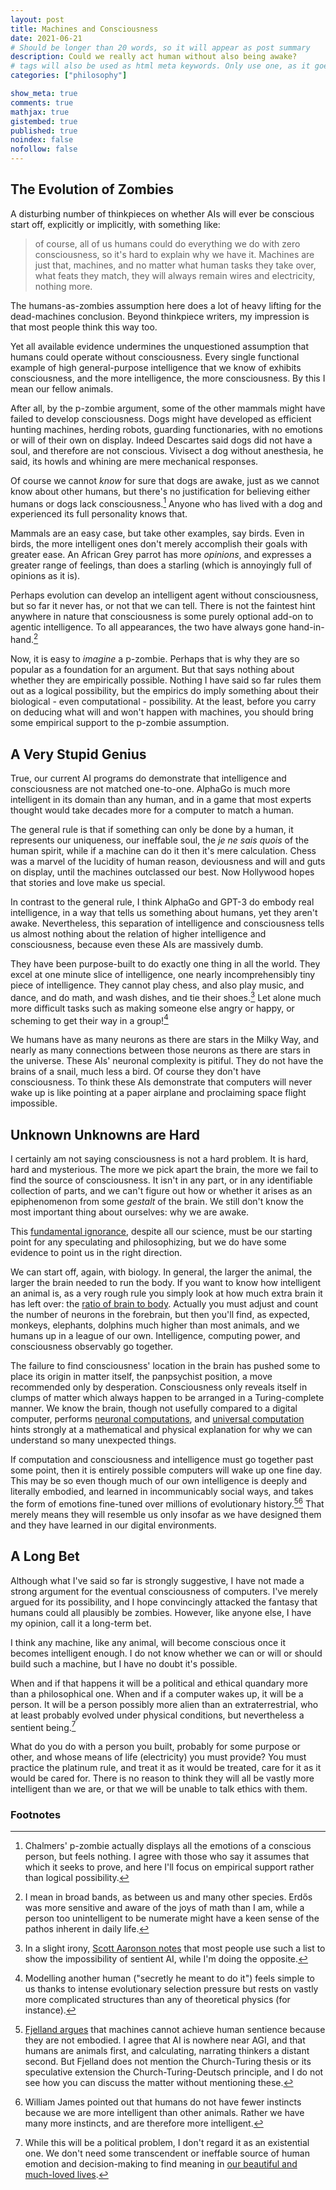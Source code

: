```yaml
---
layout: post
title: Machines and Consciousness
date: 2021-06-21
# Should be longer than 20 words, so it will appear as post summary
description: Could we really act human without also being awake?
# tags will also be used as html meta keywords. Only use one, as it goes in the URL
categories: ["philosophy"]

show_meta: true
comments: true
mathjax: true
gistembed: true
published: true
noindex: false
nofollow: false
---
```


## The Evolution of Zombies

A disturbing number of thinkpieces on whether AIs will ever be conscious start off, explicitly or implicitly, with something like:

> of course, all of us humans could do everything we do with zero consciousness, so it's hard to explain why we have it. Machines are just that, machines, and no matter what human tasks they take over, what feats they match, they will always remain wires and electricity, nothing more.

The humans-as-zombies assumption here does a lot of heavy lifting for the dead-machines conclusion. Beyond thinkpiece writers, my impression is that most people think this way too.

Yet all available evidence undermines the unquestioned assumption that humans could operate without consciousness. Every single functional example of high general-purpose intelligence that we know of exhibits consciousness, and the more intelligence, the more consciousness. By this I mean our fellow animals.

After all, by the p-zombie argument, some of the other mammals might have failed to develop consciousness. Dogs might have developed as efficient hunting machines, herding robots, guarding functionaries, with no emotions or will of their own on display. Indeed Descartes said dogs did not have a soul, and therefore are not conscious. Vivisect a dog without anesthesia, he said, its howls and whining are mere mechanical responses. 

Of course we cannot _know_ for sure that dogs are awake, just as we cannot know about other humans, but there's no justification for believing either humans or dogs lack consciousness.[^1] Anyone who has lived with a dog and experienced its full personality knows that.

Mammals are an easy case, but take other examples, say birds. Even in birds, the more intelligent ones don't merely accomplish their goals with greater ease. An African Grey parrot has more _opinions_, and expresses a greater range of feelings, than does a starling (which is annoyingly full of opinions as it is).

Perhaps evolution can develop an intelligent agent without consciousness, but so far it never has, or not that we can tell. There is not the faintest hint anywhere in nature that consciousness is some purely optional add-on to agentic intelligence. To all appearances, the two have always gone hand-in-hand.[^2]

Now, it is easy to _imagine_ a p-zombie. Perhaps that is why they are so popular as a foundation for an argument. But that says nothing about whether they are empirically possible. Nothing I have said so far rules them out as a logical possibility, but the empirics do imply something about their biological - even computational - possibility. At the least, before you carry on deducing what will and won't happen with machines, you should bring some empirical support to the p-zombie assumption.

## A Very Stupid Genius

True, our current AI programs do demonstrate that intelligence and consciousness are not matched one-to-one. AlphaGo is much more intelligent in its domain than any human, and in a game that most experts thought would take decades more for a computer to match a human.

The general rule is that if something can only be done by a human, it represents our uniqueness, our ineffable soul, the _je ne sais quois_ of the human spirit, while if a machine can do it then it's mere calculation. Chess was a marvel of the lucidity of human reason, deviousness and will and guts on display, until the machines outclassed our best. Now Hollywood hopes that stories and love make us special.

In contrast to the general rule, I think AlphaGo and GPT-3 do embody real intelligence, in a way that tells us something about humans, yet they aren't awake. Nevertheless, this separation of intelligence and consciousness tells us almost nothing about the relation of higher intelligence and consciousness, because even these AIs are massively dumb. 

They have been purpose-built to do exactly one thing in all the world. They excel at one minute slice of intelligence, one nearly incomprehensibly tiny piece of intelligence. They cannot play chess, and also play music, and dance, and do math, and wash dishes, and tie their shoes.[^3] Let alone much more difficult tasks such as making someone else angry or happy, or scheming to get their way in a group![^4]

We humans have as many neurons as there are stars in the Milky Way, and nearly as many connections between those neurons as there are stars in the universe. These AIs' neuronal complexity is pitiful. They do not have the brains of a snail, much less a bird. Of course they don't have consciousness. To think these AIs demonstrate that computers will never wake up is like pointing at a paper airplane and proclaiming space flight impossible.

## Unknown Unknowns are Hard

I certainly am not saying consciousness is not a hard problem. It is hard, hard and mysterious. The more we pick apart the brain, the more we fail to find the source of consciousness. It isn't in any part, or in any identifiable collection of parts, and we can't figure out how or whether it arises as an epiphenomenon from some _gestalt_ of the brain. We still don't know the most important thing about ourselves: why we are awake.

This [fundamental ignorance](https://www.amazon.com/Ignorance-Drives-Science-Stuart-Firestein/dp/0199828075), despite all our science, must be our starting point for any speculating and philosophizing, but we do have some evidence to point us in the right direction.

We can start off, again, with biology. In general, the larger the animal, the larger the brain needed to run the body. If you want to know how intelligent an animal is, as a very rough rule you simply look at how much extra brain it has left over: the [ratio of brain to body](https://en.wikipedia.org/wiki/Encephalization_quotient). Actually you must adjust and count the number of neurons in the forebrain, but then you'll find, as expected, monkeys, elephants, dolphins much higher than most animals, and we humans up in a league of our own. Intelligence, computing power, and consciousness observably go together.

The failure to find consciousness' location in the brain has pushed some to place its origin in matter itself, the panpsychist position, a move recommended only by desperation. Consciousness only reveals itself in clumps of matter which always happen to be arranged in a Turing-complete manner. We know the brain, though not usefully compared to a digital computer, performs [neuronal computations](https://web.archive.org/web/20160614095134/http://nautil.us/issue/21/information/the-man-who-tried-to-redeem-the-world-with-logic), and [universal computation](https://www.quantamagazine.org/the-physical-origin-of-universal-computing-20151027/) hints strongly at a mathematical and physical explanation for why we can understand so many unexpected things. 

If computation and consciousness and intelligence must go together past some point, then it is entirely possible computers will wake up one fine day. This may be so even though much of our own intelligence is deeply and literally embodied, and learned in incommunicably social ways, and takes the form of emotions fine-tuned over millions of evolutionary history.[^5][^6] That merely means they will resemble us only insofar as we have designed them and they have learned in our digital environments.

## A Long Bet

Although what I've said so far is strongly suggestive, I have not made a strong argument for the eventual consciousness of computers. I've merely argued for its possibility, and I hope convincingly attacked the fantasy that humans could all plausibly be zombies. However, like anyone else, I have my opinion, call it a long-term bet.

I think any machine, like any animal, will become conscious once it becomes intelligent enough. I do not know whether we can or will or should build such a machine, but I have no doubt it's possible.

When and if that happens it will be a political and ethical quandary more than a philosophical one. When and if a computer wakes up, it will be a person. It will be a person possibly more alien than an extraterrestrial, who at least probably evolved under physical conditions, but nevertheless a sentient being.[^7] 

What do you do with a person you built, probably for some purpose or other, and whose means of life (electricity) you must provide? You must practice the platinum rule, and treat it as it would be treated, care for it as it would be cared for. There is no reason to think they will all be vastly more intelligent than we are, or that we will be unable to talk ethics with them.


### Footnotes

[^1]: Chalmers' p-zombie actually displays all the emotions of a conscious person, but feels nothing. I agree with those who say it assumes that which it seeks to prove, and here I'll focus on empirical support rather than logical possibility. 

[^2]: I mean in broad bands, as between us and many other species. Erdős was more sensitive and aware of the joys of math than I am, while a person too unintelligent to be numerate might have a keen sense of the pathos inherent in daily life.

[^3]: In a slight irony, [Scott Aaronson notes](https://www.scottaaronson.com/papers/philos.pdf) that most people use such a list to show the impossibility of sentient AI, while I'm doing the opposite.

[^4]: Modelling another human ("secretly he meant to do it") feels simple to us thanks to intense evolutionary selection pressure but rests on vastly more complicated structures than any of theoretical physics (for instance).

[^5]: [Fjelland argues](https://www.nature.com/articles/s41599-020-0494-4) that machines cannot achieve human sentience because they are not embodied. I agree that AI is nowhere near AGI, and that humans are animals first, and calculating, narrating thinkers a distant second. But Fjelland does not mention the Church-Turing thesis or its speculative extension the Church-Turing-Deutsch principle, and I do not see how you can discuss the matter without mentioning these.

[^6]: William James pointed out that humans do not have fewer instincts because we are more intelligent than other animals. Rather we have many more instincts, and are therefore more intelligent.

[^7]: While this will be a political problem, I don't regard it as an existential one. We don't need some transcendent or ineffable source of human emotion and decision-making to find meaning in [our beautiful and much-loved lives](https://coyotespike.github.io/philosophy/2019/05/11/PatternedMeaning.html#org8be885f).
